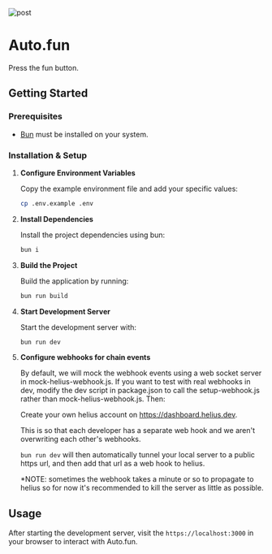 ![post](https://github.com/user-attachments/assets/b21a3ede-ae4d-4e0d-be8e-2eeac18f5778)

# Auto.fun

Press the fun button.

## Getting Started

### Prerequisites

- [Bun](https://bun.sh/) must be installed on your system.

### Installation & Setup

1. **Configure Environment Variables**

   Copy the example environment file and add your specific values:

   ```sh
   cp .env.example .env
   ```

2. **Install Dependencies**

   Install the project dependencies using bun:

   ```sh
   bun i
   ```

3. **Build the Project**

   Build the application by running:

   ```sh
   bun run build
   ```

4. **Start Development Server**

   Start the development server with:

   ```sh
   bun run dev
   ```

5. **Configure webhooks for chain events**

   By default, we will mock the webhook events using a web socket server in mock-helius-webhook.js. If you want to test with real webhooks in dev, modify the dev script in package.json
   to call the setup-webhook.js rather than mock-helius-webhook.js. Then:

   Create your own helius account on https://dashboard.helius.dev.

   This is so that each developer has a separate web hook and we aren't overwriting each other's webhooks.

   `bun run dev` will then automatically tunnel your local server to a public https url, and then add
   that url as a web hook to helius.

   *NOTE: sometimes the webhook takes a minute or so to propagate to helius so
   for now it's recommended to kill the server as little as possible.

## Usage

After starting the development server, visit the `https://localhost:3000` in your browser to interact with Auto.fun.
